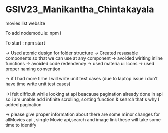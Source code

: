 # GSIV23_Manikantha_Chintakayala
 movies list website
 
To add nodemodule: npm i


To start : npm start


-> Used atomic design for folder structure
-> Created resusable components so that we can use at any component
-> avoided wiriting inline functions
-> avoided code redendency
-> used materia ui Icons
-> used proper naming convention

-> if I had more time I will write unit test cases
(due to laptop issue i don't have time write unit test cases)

->I felt difficult while looking at api
 beacause pagination already done in api so i am unable add infinite scrolling, sorting function & search that's why I added pagination 

-> please give proper information about 
there are some minor changes for allMovies api , single Movie api,search and image link
these will take some time to identify




